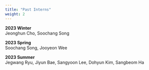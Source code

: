 ```yaml
---
title: "Past Interns"
weight: 2
---
```


**2023 Winter**  
Jeonghun Cho, Soochang Song

**2023 Spring**  
Soochang Song, Jooyeon Wee

**2023 Summer**  
Jegwang Ryu, Jiyun Bae, Sangyoon Lee, Dohyun Kim, Sangbeom Ha  

